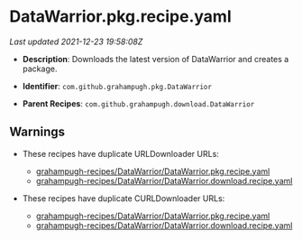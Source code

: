# DataWarrior.pkg.recipe.yaml

_Last updated 2021-12-23 19:58:08Z_

- **Description**: Downloads the latest version of DataWarrior and creates a package.

- **Identifier**: `com.github.grahampugh.pkg.DataWarrior`

- **Parent Recipes**: `com.github.grahampugh.download.DataWarrior`

## Warnings

- These recipes have duplicate URLDownloader URLs:
    - [grahampugh-recipes/DataWarrior/DataWarrior.pkg.recipe.yaml](/autopkg-dupe-tracker/grahampugh-recipes/DataWarrior/DataWarrior.pkg.recipe.yaml)
    - [grahampugh-recipes/DataWarrior/DataWarrior.download.recipe.yaml](/autopkg-dupe-tracker/grahampugh-recipes/DataWarrior/DataWarrior.download.recipe.yaml)

- These recipes have duplicate CURLDownloader URLs:
    - [grahampugh-recipes/DataWarrior/DataWarrior.pkg.recipe.yaml](/autopkg-dupe-tracker/grahampugh-recipes/DataWarrior/DataWarrior.pkg.recipe.yaml)
    - [grahampugh-recipes/DataWarrior/DataWarrior.download.recipe.yaml](/autopkg-dupe-tracker/grahampugh-recipes/DataWarrior/DataWarrior.download.recipe.yaml)